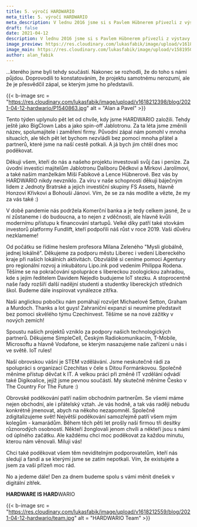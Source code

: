 ```yaml
---
title: 5. výročí HARDWARIO
meta_title: 5. výročí HARDWARIO
meta_description: V lednu 2016 jsme si s Pavlem Hübnerem přivezli z výstavy CES Las Vegas bláznivý nápad IoT stavebnice, který jsme ještě bláznivěji pojmenovali BigClown. Přesně si pamatuji minutové ticho po prezentaci tohoto projektu majitelům Jablotronu...
draft: false
date: 2021-04-12
description: V lednu 2016 jsme si s Pavlem Hübnerem přivezli z výstavy CES Las Vegas bláznivý nápad IoT stavebnice, který jsme ještě bláznivěji pojmenovali BigClown. Přesně si pamatuji minutové ticho po prezentaci tohoto projektu majitelům Jablotronu...
image_preview: https://res.cloudinary.com/lukasfabik/image/upload/v1618212559/blog/2021-04-12-hardwario/preview2.jpg
image_main: https://res.cloudinary.com/lukasfabik/image/upload/v1581950249/blog/wide_placeholder.jpg
author: alan_fabik
---
```


...kterého jsme byli tehdy součástí. Nakonec se rozhodli, že do toho s námi půjdou. Doprovodili to konstatováním, že projektu samotnému nerozumí, ale že je přesvědčil zápal, se kterým jsme ho představili. 

{{< b-image src = "https://res.cloudinary.com/lukasfabik/image/upload/v1618212398/blog/2021-04-12-hardwario/P1540863.jpg" alt = "Alan a Pavel" >}}

Tento týden uplynulo pět let od chvíle, kdy jsme HARDWARIO založili. Tehdy ještě jako BigClown Labs a jako spin-off Jablotronu. Za ta léta jsme změnili název, spolumajitele i zaměření firmy. Původní zápal nám pomohl v mnoha situacích, ale těch pět let bychom nezvládli bez pomoci mnoha přátel a partnerů, které jsme na naší cestě potkali. A já bych jim chtěl dnes moc poděkovat. 

Děkuji všem, kteří do nás a našeho projektu investovali svůj čas i peníze. Za úvodní investici majitelům Jablotronu Daliboru Dědkovi a Mirkovi Jarolímovi, a také našim manželkám Míši Fabikové a Lence Hübnerové. Bez vás by HARDWARIO nikdy nevzniklo. Za víru v naše schopnosti děkuji báječným lidem z Jednoty Bratrské a jejich investiční skupiny FS Assets, hlavně Honzovi Křivkovi a Bohouši Jánovi. Vím, že se za nás modlíte a vězte, že my za vás také :) 

V době pandemie nás podržela Komerční banka a je tedy celkem jasné, že u ní zůstaneme i do budoucna, a to nejen z vděčnosti, ale hlavně kvůli modernímu přístupu k financování startupů. Velké díky patří také stovkám investorů platformy Fundlift, kteří podpořili náš růst v roce 2019. Vaši důvěru nezklameme!

Od počátku se řídíme heslem profesora Milana Zeleného "Mysli globálně, jednej lokálně". Děkujeme za podporu městu Liberec i vedení Libereckého kraje při našich lokálních aktivitách. Obzvláště si ceníme pomoci Agentury pro regionální rozvoj a inkubátoru Lipo.ink pod vedením Philippa Rodena. Těšíme se na pokračování spolupráce s libereckou zoologickou zahradou, kde s jejím ředitelem Davidem Nejedlo budujeme IoT stezku. A stoprocentně naše řady rozšíří další nadějní studenti a studentky libereckých středních škol. Budeme dále inspirovat vynálezce zítřka.

Naši anglickou pobočku nám pomáhají rozvíjet Michaelové Setton, Graham a Murdoch. Thanks a lot guys! Zahraniční expanzi si neumíme představit bez pomoci skvělého týmu Czechinvest. Těšíme se na nové zážitky v nových zemích! 

Spoustu našich projektů vzniklo za podpory našich technologických partnerů. Děkujeme SimpleCell, Českým Radiokomunikacím, T-Mobile, Microsoftu a hlavně Vodafone, se kterým nasazujeme naše zařízení u nás i ve světě. IoT rules!

Naší obrovskou vášní je STEM vzdělávání. Jsme neskutečně rádi za spolupráci s organizací Czechitas v čele s Ditou Formánkovou. Společně měníme přístup děvčat k IT. A velkou práci při změně IT vzdělání odvádí také Digikoalice, jejíž jsme pevnou součástí. My skutečně měníme Česko v The Country For The Future :)

Obrovské poděkování patří našim obchodním partnerům. Se všemi máme nejen obchodní, ale i přátelský vztah. Je vás hodně, a tak vás raději nebudu konkrétně jmenovat, abych na někoho nezapomněl. Společně zdigitalizujeme svět!
Největší poděkování samozřejmě patří všem mým kolegům - kamarádům. Během těch pěti let prošly naší firmou tři desítky různorodých osobností. Někteří žonglovali jenom chvíli a někteří jsou s námi od úplného začátku. Ale každému chci moc poděkovat za každou minutu, kterou nám věnovali. Miluji vás!

Chci také poděkovat všem těm neviditelným podporovatelům, kteří nás sledují a fandí a se kterými jsme se zatím nepotkali. Vím, že existujete a jsem za vaši přízeň moc rád. 

No a jedeme dále! Den za dnem budeme spolu s vámi měnit dnešek v digitální zítřek.

**HARDWARE IS HARD**WARIO

{{< b-image src = "https://res.cloudinary.com/lukasfabik/image/upload/v1618212559/blog/2021-04-12-hardwario/team.jpg" alt = "HARDWARIO Team" >}}